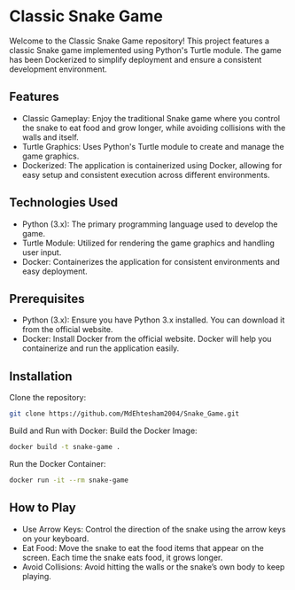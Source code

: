 
# Classic Snake Game

Welcome to the Classic Snake Game repository! This project features a classic Snake game implemented using Python's Turtle module. The game has been Dockerized to simplify deployment and ensure a consistent development environment.


## Features

- Classic Gameplay: Enjoy the traditional Snake game where you control the snake to eat food and grow longer, while avoiding collisions with the walls and itself.
- Turtle Graphics: Uses Python's Turtle module to create and manage the game graphics.
- Dockerized: The application is containerized using Docker, allowing for easy setup and consistent execution across different environments.
## Technologies Used
- Python (3.x): The primary programming language used to develop the game.
- Turtle Module: Utilized for rendering the game graphics and handling user input.
- Docker: Containerizes the application for consistent environments and easy deployment.
## Prerequisites

- Python (3.x): Ensure you have Python 3.x installed. You can download it from the official website.
- Docker: Install Docker from the official website. Docker will help you containerize and run the application easily.
## Installation

Clone the repository:
```bash
git clone https://github.com/MdEhtesham2004/Snake_Game.git
```
Build and Run with Docker:
Build the Docker Image:
```bash
docker build -t snake-game .
```
Run the Docker Container:
```bash
docker run -it --rm snake-game
```

## How to Play
- Use Arrow Keys: Control the direction of the snake using the arrow keys on your keyboard.
- Eat Food: Move the snake to eat the food items that appear on the screen. Each time the snake eats food, it grows longer.
- Avoid Collisions: Avoid hitting the walls or the snake’s own body to keep playing.
    
